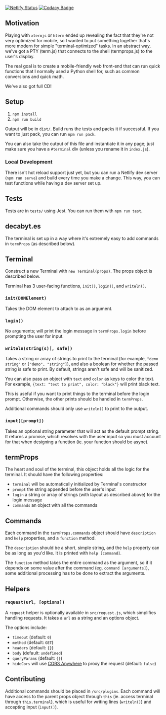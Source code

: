 [![Netlify Status](https://api.netlify.com/api/v1/badges/ff1e5f00-d1b3-4afc-82ba-afb0fd954c23/deploy-status)](https://app.netlify.com/sites/decabytes/deploys) [![Codacy Badge](https://api.codacy.com/project/badge/Grade/6ee1759e74e8413fb5796c69d8f1aaf7)](https://www.codacy.com/manual/lcfyi/decabyt.es?utm_source=github.com&utm_medium=referral&utm_content=lcfyi/decabyt.es&utm_campaign=Badge_Grade)

## Motivation

Playing with `xtermjs` or `hterm` ended up revealing the fact that they're not very optimized for mobile, so I wanted to put something together that's more modern for simple "terminal-optimized" tasks. In an abstract way, we've got a PTY (term.js) that connects to the shell (termprops.js) to the user's display. 

The real goal is to create a mobile-friendly web front-end that can run quick functions that I normally used a Python shell for, such as common conversions and quick math.

We've also got full CD! 

## Setup

1.  `npm install`
2.  `npm run build`

Output will be in `dist/`. Build runs the tests and packs it if successful. If you want to just pack, you can run `npm run pack`.

You can also take the output of this file and instantiate it in any page; just make sure you have a `#terminal` div (unless you rename it in `index.js`).

### Local Development

There isn't hot reload support just yet, but you can run a Netlify dev server (`npm run serve`) and build every time you make a change. This way, you can test functions while having a dev server set up. 

## Tests

Tests are in `tests/` using Jest. You can run them with `npm run test`.

## decabyt.es

The terminal is set up in a way where it's extremely easy to add commands in `termProps` (as described below).

## Terminal

Construct a new Terminal with `new Terminal(props)`. The props object is described below.

Terminal has 3 user-facing functions, `init()`, `login()`, and `writeln()`.

### `init(DOMElement)`

Takes the DOM element to attach to as an argument.

### `login()`

No arguments; will print the login message in `termProps.login` before prompting the user for input.

### `writeln(string(s)[, safe])`

Takes a string or array of strings to print to the terminal (for example, `"demo string"` or `["demo", "string"]`), and also a boolean for whether the passed string is safe to print. By default, strings aren't safe and will be sanitized.

You can also pass an object with `text` and `color` as keys to color the text. For example, `{text: "text to print", color: "black"}` will print black text.

This is useful if you want to print things to the terminal before the login prompt. Otherwise, the other prints should be handled in `termProps`.

Additional commands should only use `writeln()` to print to the output.

### `input([prompt])`

Takes an optional string parameter that will act as the default prompt string. It returns a promise, which resolves with the user input so you must account for that when designing a function (ie. your function should be async).

## termProps

The heart and soul of the terminal, this object holds all the logic for the terminal. It should have the following properties:

- `terminal` will be automatically initialized by Terminal's constructor
- `prompt` the string appended before the user's input
- `login` a string or array of strings (with layout as described above) for the login message
- `commands` an object with all the commands

## Commands

Each command in the `termProps.commands` object should have `description` and `help` properties, and a `function` method.

The `description` should be a short, simple string, and the `help` property can be as long as you'd like. It is printed with `help [command]`.

The `function` method takes the entire command as the argument, so if it depends on some value after the command (eg. `command [arguments]`), some additional processing has to be done to extract the arguments.

## Helpers

### `request(url, [options])`

A `request` helper is optionally available in `src/request.js`, which simplifies handling requests. It takes a `url` as a string and an options object. 

The options include:
- `timeout` (default: `0`)
- `method` (default: `GET`)
- `headers` (default: `{}`)
- `body` (default: `undefined`)
- `queryParams` (default: `{}`)
- `hideCors` will use [CORS Anywhere](https://cors-anywhere.herokuapp.com/) to proxy the request (default: `false`)

## Contributing

Additional commands should be placed in `/src/plugins`. Each command will have access to the parent props object through `this` (ie. access terminal through `this.terminal`), which is useful for writing lines (`writeln()`) and accepting input (`input()`).
